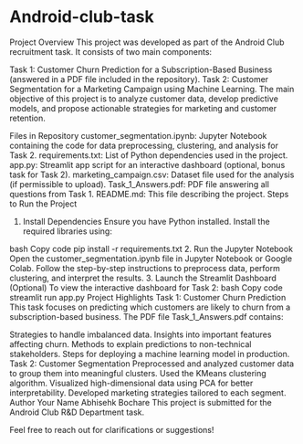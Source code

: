 # Android-club-task

Project Overview
This project was developed as part of the Android Club recruitment task. It consists of two main components:

Task 1: Customer Churn Prediction for a Subscription-Based Business (answered in a PDF file included in the repository).
Task 2: Customer Segmentation for a Marketing Campaign using Machine Learning.
The main objective of this project is to analyze customer data, develop predictive models, and propose actionable strategies for marketing and customer retention.

Files in Repository
customer_segmentation.ipynb: Jupyter Notebook containing the code for data preprocessing, clustering, and analysis for Task 2.
requirements.txt: List of Python dependencies used in the project.
app.py: Streamlit app script for an interactive dashboard (optional, bonus task for Task 2).
marketing_campaign.csv: Dataset file used for the analysis (if permissible to upload).
Task_1_Answers.pdf: PDF file answering all questions from Task 1.
README.md: This file describing the project.
Steps to Run the Project
1. Install Dependencies
Ensure you have Python installed. Install the required libraries using:

bash
Copy code
pip install -r requirements.txt
2. Run the Jupyter Notebook
Open the customer_segmentation.ipynb file in Jupyter Notebook or Google Colab.
Follow the step-by-step instructions to preprocess data, perform clustering, and interpret the results.
3. Launch the Streamlit Dashboard (Optional)
To view the interactive dashboard for Task 2:
bash
Copy code
streamlit run app.py
Project Highlights
Task 1: Customer Churn Prediction
This task focuses on predicting which customers are likely to churn from a subscription-based business. The PDF file Task_1_Answers.pdf contains:

Strategies to handle imbalanced data.
Insights into important features affecting churn.
Methods to explain predictions to non-technical stakeholders.
Steps for deploying a machine learning model in production.
Task 2: Customer Segmentation
Preprocessed and analyzed customer data to group them into meaningful clusters.
Used the KMeans clustering algorithm.
Visualized high-dimensional data using PCA for better interpretability.
Developed marketing strategies tailored to each segment.
Author
Your Name
Abhisehk Bochare
This project is submitted for the Android Club R&D Department task.

Feel free to reach out for clarifications or suggestions!
